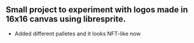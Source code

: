 ## Small project to experiment with logos made in 16x16 canvas using libresprite.
- Added different palletes and it looks NFT-like now
